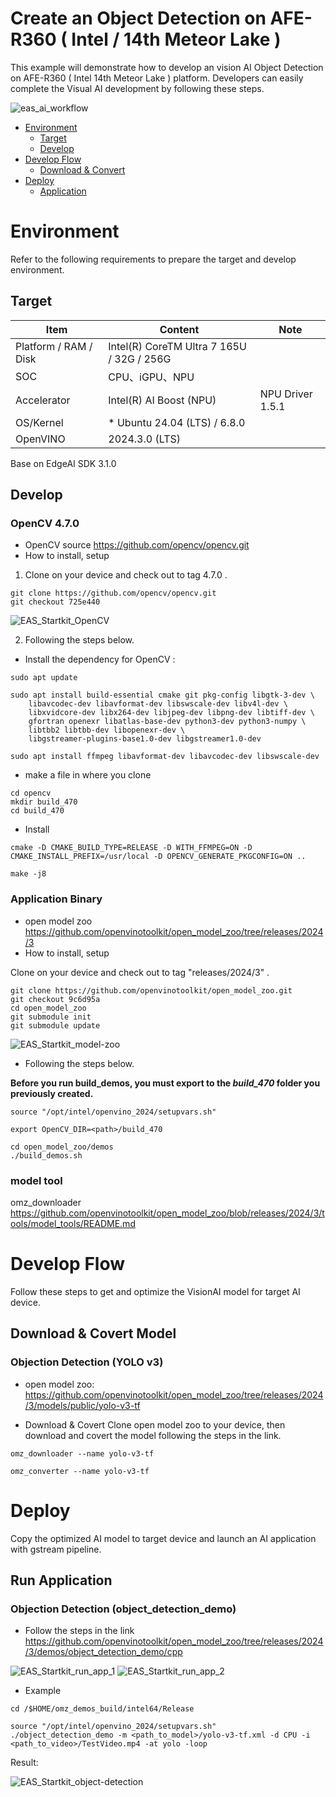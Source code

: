 # Create an Object Detection on AFE-R360 ( Intel / 14th Meteor Lake )
This example will demonstrate how to develop an vision AI Object Detection on AFE-R360 ( Intel 14th Meteor Lake ) platform.
Developers can easily complete the Visual AI development by following these steps.

![eas_ai_workflow](assets/eas_startkit_afe-r360.png)

- [Environment](#Environment)
  - [Target](#Target)
  - [Develop](#Develop) 
- [Develop Flow](#DevelopFlow)
  - [Download & Convert](#DownloadModel) 
- [Deploy](#Deploy)
  - [Application](#Application)

<a name="Environment"/>

# Environment
Refer to the following requirements to prepare the target and develop environment.

<a name="Target"/>

## Target
| Item | Content | Note |
| -------- | -------- | -------- |
| Platform / RAM / Disk |   Intel(R) CoreTM Ultra 7 165U / 32G / 256G  |      |
| SOC | CPU、iGPU、NPU | |
| Accelerator | Intel(R) AI Boost (NPU) | NPU Driver 1.5.1 |
| OS/Kernel | * Ubuntu 24.04 (LTS) / 6.8.0 |  |
| OpenVINO | 2024.3.0 (LTS) | |

Base on EdgeAI SDK 3.1.0

<a name="Develop"/>

## Develop
### OpenCV 4.7.0
- OpenCV source
 https://github.com/opencv/opencv.git
- How to install, setup
1. Clone on your device and check out to tag 4.7.0 .

```
git clone https://github.com/opencv/opencv.git
git checkout 725e440
```

![EAS_Startkit_OpenCV](assets/EAS_Startkit_OpenCV.png)

2. Following the steps below.

- Install the dependency for OpenCV :
```
sudo apt update

sudo apt install build-essential cmake git pkg-config libgtk-3-dev \
    libavcodec-dev libavformat-dev libswscale-dev libv4l-dev \
    libxvidcore-dev libx264-dev libjpeg-dev libpng-dev libtiff-dev \
    gfortran openexr libatlas-base-dev python3-dev python3-numpy \
    libtbb2 libtbb-dev libopenexr-dev \
    libgstreamer-plugins-base1.0-dev libgstreamer1.0-dev

sudo apt install ffmpeg libavformat-dev libavcodec-dev libswscale-dev
```
- make a file in where you clone
```
cd opencv
mkdir build_470
cd build_470
```
- Install
```
cmake -D CMAKE_BUILD_TYPE=RELEASE -D WITH_FFMPEG=ON -D CMAKE_INSTALL_PREFIX=/usr/local -D OPENCV_GENERATE_PKGCONFIG=ON ..

make -j8

```

### Application Binary
- open model zoo
https://github.com/openvinotoolkit/open_model_zoo/tree/releases/2024/3
- How to install, setup

Clone on your device and check out to tag "releases/2024/3" .
```
git clone https://github.com/openvinotoolkit/open_model_zoo.git
git checkout 9c6d95a
cd open_model_zoo
git submodule init
git submodule update
```

![EAS_Startkit_model-zoo](assets/EAS_Startkit_model-zoo.png)

- Following the steps below.

**Before you run build_demos, you must export to the *build_470* folder you previously created.**
```
source "/opt/intel/openvino_2024/setupvars.sh"
```
```
export OpenCV_DIR=<path>/build_470
```
```
cd open_model_zoo/demos
./build_demos.sh
```
### model tool

omz_downloader
https://github.com/openvinotoolkit/open_model_zoo/blob/releases/2024/3/tools/model_tools/README.md

<a name="DevelopFlow"/>

# Develop Flow
Follow these steps to get and optimize the VisionAI model for target AI device. <br>

<a name="DownloadModel"/>

## Download & Covert Model

### Objection Detection (YOLO v3)

- open model zoo: https://github.com/openvinotoolkit/open_model_zoo/tree/releases/2024/3/models/public/yolo-v3-tf

- Download & Covert
Clone open model zoo to your device, then download and covert the model following the steps in the link.
```
omz_downloader --name yolo-v3-tf
```
```
omz_converter --name yolo-v3-tf
```


<a name="Deploy"/>

# Deploy
Copy the optimized AI model to target device and  launch an AI application with gstream pipeline.

<a name="Application"/>

## Run Application
### Objection Detection (object_detection_demo)
- Follow the steps in the link
https://github.com/openvinotoolkit/open_model_zoo/tree/releases/2024/3/demos/object_detection_demo/cpp

![EAS_Startkit_run_app_1](assets/EAS_Startkit_run_app_1.png)
![EAS_Startkit_run_app_2](assets/EAS_Startkit_run_app_2.png)

- Example
```
cd /$HOME/omz_demos_build/intel64/Release
```
```
source "/opt/intel/openvino_2024/setupvars.sh"
./object_detection_demo -m <path_to_model>/yolo-v3-tf.xml -d CPU -i <path_to_video>/TestVideo.mp4 -at yolo -loop
```

Result:

![EAS_Startkit_object-detection](assets/EAS_Startkit_object-detection.png)
